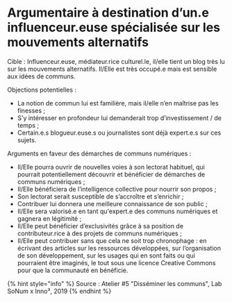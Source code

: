 # Argumentaire à destination d’un.e influenceur.euse spécialisée sur les mouvements alternatifs

Cible : Influenceur.euse, médiateur.rice culturel.le, il/elle tient un blog très lu sur les mouvements alternatifs. Il/Elle est très occupé.e mais est sensible aux idées de communs. 

Objections potentielles : 

* La notion de commun lui est familière, mais il/elle n’en maîtrise pas les finesses ; 
* S’y intéresser en profondeur lui demanderait trop d’investissement / de temps ; 
* Certain.e.s blogueur.euse.s ou journalistes sont déjà expert.e.s sur ces sujets. 

Arguments en faveur des démarches de communs numériques : 

* Il/Elle pourra ouvrir de nouvelles voies à son lectorat habituel, qui pourrait potentiellement découvrir et bénéficier de démarches de communs numériques ; 
* Il/Elle bénéficiera de l’intelligence collective pour nourrir son propos ; 
* Son lectorat serait susceptible de s’accroître et s’enrichir ; 
* Contribuer lui donnera une meilleure connaissance de son public ; 
* Il/Elle sera valorisé.e en tant qu'expert.e des communs numériques et gagnera en légitimité ; 
* Il/Elle peut bénéficier d’exclusivités grâce à sa position de contributeur.rice à des projets de communs numériques ; 
* Il/Elle peut contribuer sans que cela ne soit trop chronophage : en écrivant des articles sur les ressources développées, sur l’organisation de son développement, sur les usages qui en sont faits ou qui pourraient être imaginés, le tout sous une licence Creative Commons pour que la communauté en bénéficie. 

{% hint style="info" %}
Source : Atelier \#5 "Disséminer les communs", Lab SoNum x Inno³, 2019
{% endhint %}

